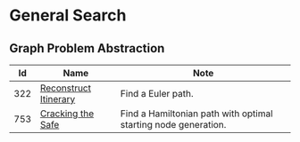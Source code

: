 # General Search

## Graph Problem Abstraction
| Id      | Name                                        | Note               |
|---------|---------------------------------------------|--------------------|
| 322     |  <a href="https://github.com/ZSShen/Hacking-Tech-Interview/blob/main/AlgorithmDesign/src/332_Reconstruct_Itinerary.cpp" target="_blank">Reconstruct Itinerary</a>| Find a Euler path. |
| 753     |  <a href="https://github.com/ZSShen/Hacking-Tech-Interview/blob/main/AlgorithmDesign/src/753_Cracking_the_Safe.cpp" target="_blank">Cracking the Safe</a>| Find a Hamiltonian path with optimal starting node generation. |
